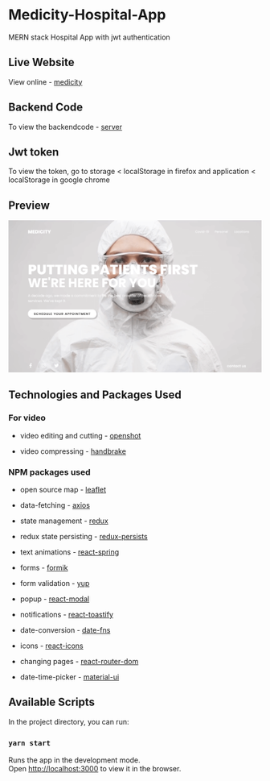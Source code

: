 # Medicity-Hospital-App

MERN stack Hospital App with jwt authentication

## Live Website

View online - [medicity](https://medicity-5b5.pages.dev/)

## Backend Code

To view the backendcode - [server](https://github.com/deva-raja/medicity-hospital-server)

## Jwt token

To view the token, go to storage < localStorage in firefox and application < localStorage in google chrome

## Preview

<img src='src/images/demo.png'>

## Technologies and Packages Used

### For video

* video editing and cutting - [openshot](https://www.openshot.org/)

* video compressing - [handbrake](https://handbrake.fr/)

### NPM packages used

* open source map - [leaflet](https://react-leaflet.js.org/)

* data-fetching - [axios](https://www.npmjs.com/package/axios)

* state management - [redux](https://redux-toolkit.js.org/tutorials/quick-start)

* redux state persisting - [redux-persists](https://www.npmjs.com/package/redux-persist)

* text animations - [react-spring](https://react-spring.io/)

* forms - [formik](https://formik.org)

* form validation - [yup](https://www.npmjs.com/package/yup)

* popup - [react-modal](https://www.npmjs.com/package/react-modal)

* notifications - [react-toastify](https://www.npmjs.com/package/react-toastify)

* date-conversion - [date-fns](https://date-fns.org/)

* icons - [react-icons](https://react-icons.github.io/react-icons/)

* changing pages - [react-router-dom](https://reactrouter.com/web/guides/quick-start)

* date-time-picker - [material-ui](https://material-ui.com/)

## Available Scripts

In the project directory, you can run:

### `yarn start`

Runs the app in the development mode.\
Open [http://localhost:3000](http://localhost:3000) to view it in the browser.
